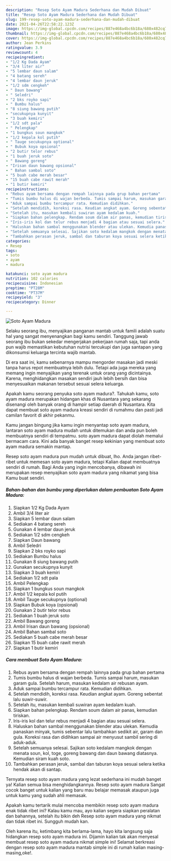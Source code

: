 ```yaml
---
description: "Resep Soto Ayam Madura Sederhana dan Mudah Dibuat"
title: "Resep Soto Ayam Madura Sederhana dan Mudah Dibuat"
slug: 199-resep-soto-ayam-madura-sederhana-dan-mudah-dibuat
date: 2021-04-26T22:58:22.123Z
image: https://img-global.cpcdn.com/recipes/887e468a4bc6b18a/680x482cq70/soto-ayam-madura-foto-resep-utama.jpg
thumbnail: https://img-global.cpcdn.com/recipes/887e468a4bc6b18a/680x482cq70/soto-ayam-madura-foto-resep-utama.jpg
cover: https://img-global.cpcdn.com/recipes/887e468a4bc6b18a/680x482cq70/soto-ayam-madura-foto-resep-utama.jpg
author: Jean Perkins
ratingvalue: 3.9
reviewcount: 4
recipeingredient:
- "1/2 Kg Dada Ayam"
- "3/4 liter air"
- "5 lembar daun salam"
- "4 batang sereh"
- "4 lembar daun jeruk"
- "1/2 sdm cengkeh"
- " Daun bawang"
- " Seledri"
- "2 bks royko sapi"
- " Bumbu halus"
- "8 siung bawang putih"
- "secukupnya kunyit"
- "3 buah kemiri"
- "1/2 sdt pala"
- " Pelengkap"
- "1 bungkus soun mangkok"
- "1/2 kepala kol putih"
- " Tauge secukupnya optional"
- " Bubuk koya opsional"
- "2 butir telor rebus"
- "1 buah jeruk soto"
- " Bawang goreng"
- "Irisan daun bawang opsional"
- " Bahan sambal soto"
- "5 buah cabe merah besar"
- "15 buah cabe rawit merah"
- "1 butir kemiri"
recipeinstructions:
- "Rebus ayam bersama dengan rempah lainnya pada grup bahan pertama"
- "Tumis bumbu halus di wajan berbeda. Tumis sampai harum, masukan garam gula. Setelah harum, masukan kedalam air rebusan ayam."
- "Aduk sampai bumbu tercampur rata. Kemudian didihkan."
- "Setelah mendidih, koreksi rasa. Keudian angkat ayam. Goreng sebentat lalu suwir-suwir."
- "Setelah itu, masukan kembali suwiran ayam kedalam kuah."
- "Siapkan bahan pelengkap. Rendam soum dalam air panas, kemudian tiriskan."
- "Iris-iris kol dan telur rebus menjadi 4 bagian atau sesuai selera."
- "Haluskan bahan sambal menggunakan blender atau ulekan. Kemudia panaskan minyak, tumis sebentar lalu tambahkan sedikit air, garam dan gula. Koreksi rasa dan didihkan sampai air menyusut sambil sering di aduk-aduk."
- "Setelah semuanya selesai. Sajikan soto kedalam mangkok dengan menata soun, kol, toge, goreng bawang dan daun bawang diatasnya. Kemudian siram kuah soto."
- "Tambahkan perasan jeruk, sambal dan taburan koya sesuai selera ketika hendak akan di santap."
categories:
- Resep
tags:
- soto
- ayam
- madura

katakunci: soto ayam madura 
nutrition: 102 calories
recipecuisine: Indonesian
preptime: "PT28M"
cooktime: "PT37M"
recipeyield: "3"
recipecategory: Dinner

---
```



![Soto Ayam Madura](https://img-global.cpcdn.com/recipes/887e468a4bc6b18a/680x482cq70/soto-ayam-madura-foto-resep-utama.jpg)

Selaku seorang ibu, menyajikan panganan mantab untuk famili adalah suatu hal yang sangat menyenangkan bagi kamu sendiri. Tanggung jawab seorang ibu bukan sekedar mengerjakan pekerjaan rumah saja, tapi anda pun wajib memastikan kebutuhan nutrisi tercukupi dan juga santapan yang dikonsumsi keluarga tercinta wajib mantab.

Di era  saat ini, kamu sebenarnya mampu mengorder masakan jadi meski tanpa harus repot membuatnya lebih dulu. Tetapi ada juga mereka yang memang ingin menyajikan yang terenak untuk orang yang dicintainya. Karena, menghidangkan masakan sendiri jauh lebih bersih dan bisa menyesuaikan makanan tersebut sesuai selera keluarga. 



Apakah kamu seorang penyuka soto ayam madura?. Tahukah kamu, soto ayam madura merupakan hidangan khas di Nusantara yang sekarang disenangi oleh banyak orang di hampir setiap daerah di Nusantara. Kita dapat membuat soto ayam madura kreasi sendiri di rumahmu dan pasti jadi camilan favorit di akhir pekanmu.

Kamu jangan bingung jika kamu ingin menyantap soto ayam madura, lantaran soto ayam madura mudah untuk ditemukan dan anda pun boleh membuatnya sendiri di tempatmu. soto ayam madura dapat diolah memalui bermacam cara. Kini ada banyak banget resep kekinian yang membuat soto ayam madura semakin mantap.

Resep soto ayam madura pun mudah untuk dibuat, lho. Anda jangan ribet-ribet untuk memesan soto ayam madura, tetapi Kalian dapat membuatnya sendiri di rumah. Bagi Anda yang ingin mencobanya, dibawah ini merupakan resep menyajikan soto ayam madura yang nikamat yang bisa Kamu buat sendiri.

<!--inarticleads1-->

##### Bahan-bahan dan bumbu yang diperlukan dalam pembuatan Soto Ayam Madura:

1. Siapkan 1/2 Kg Dada Ayam
1. Ambil 3/4 liter air
1. Siapkan 5 lembar daun salam
1. Sediakan 4 batang sereh
1. Gunakan 4 lembar daun jeruk
1. Sediakan 1/2 sdm cengkeh
1. Siapkan  Daun bawang
1. Ambil  Seledri
1. Siapkan 2 bks royko sapi
1. Sediakan  Bumbu halus
1. Gunakan 8 siung bawang putih
1. Gunakan secukupnya kunyit
1. Siapkan 3 buah kemiri
1. Sediakan 1/2 sdt pala
1. Ambil  Pelengkap
1. Siapkan 1 bungkus soun mangkok
1. Ambil 1/2 kepala kol putih
1. Ambil  Tauge secukupnya (optional)
1. Siapkan  Bubuk koya (opsional)
1. Gunakan 2 butir telor rebus
1. Sediakan 1 buah jeruk soto
1. Ambil  Bawang goreng
1. Ambil Irisan daun bawang (opsional)
1. Ambil  Bahan sambal soto
1. Sediakan 5 buah cabe merah besar
1. Siapkan 15 buah cabe rawit merah
1. Siapkan 1 butir kemiri




<!--inarticleads2-->

##### Cara membuat Soto Ayam Madura:

1. Rebus ayam bersama dengan rempah lainnya pada grup bahan pertama
1. Tumis bumbu halus di wajan berbeda. Tumis sampai harum, masukan garam gula. Setelah harum, masukan kedalam air rebusan ayam.
1. Aduk sampai bumbu tercampur rata. Kemudian didihkan.
1. Setelah mendidih, koreksi rasa. Keudian angkat ayam. Goreng sebentat lalu suwir-suwir.
1. Setelah itu, masukan kembali suwiran ayam kedalam kuah.
1. Siapkan bahan pelengkap. Rendam soum dalam air panas, kemudian tiriskan.
1. Iris-iris kol dan telur rebus menjadi 4 bagian atau sesuai selera.
1. Haluskan bahan sambal menggunakan blender atau ulekan. Kemudia panaskan minyak, tumis sebentar lalu tambahkan sedikit air, garam dan gula. Koreksi rasa dan didihkan sampai air menyusut sambil sering di aduk-aduk.
1. Setelah semuanya selesai. Sajikan soto kedalam mangkok dengan menata soun, kol, toge, goreng bawang dan daun bawang diatasnya. Kemudian siram kuah soto.
1. Tambahkan perasan jeruk, sambal dan taburan koya sesuai selera ketika hendak akan di santap.




Ternyata resep soto ayam madura yang lezat sederhana ini mudah banget ya! Kalian semua bisa menghidangkannya. Resep soto ayam madura Sangat cocok banget untuk kalian yang baru mau belajar memasak ataupun juga untuk kamu yang sudah ahli memasak.

Apakah kamu tertarik mulai mencoba membikin resep soto ayam madura enak tidak ribet ini? Kalau kamu mau, ayo kalian segera siapkan peralatan dan bahannya, setelah itu bikin deh Resep soto ayam madura yang nikmat dan tidak ribet ini. Sungguh mudah kan. 

Oleh karena itu, ketimbang kita berlama-lama, hayo kita langsung saja hidangkan resep soto ayam madura ini. Dijamin kalian tak akan menyesal membuat resep soto ayam madura nikmat simple ini! Selamat berkreasi dengan resep soto ayam madura mantab simple ini di rumah kalian masing-masing,oke!.

